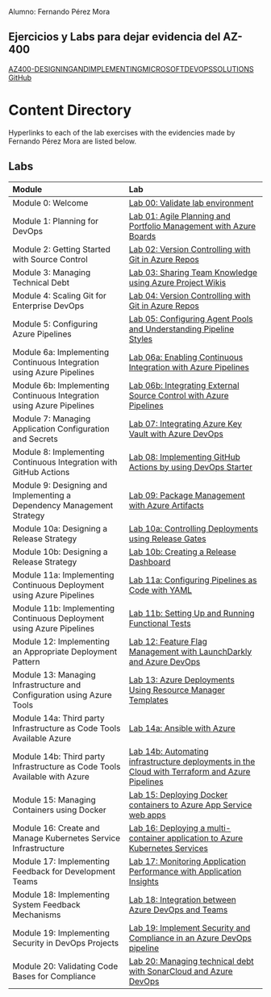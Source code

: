 Alumno: Fernando Pérez Mora

## Ejercicios y Labs para dejar evidencia del AZ-400

[AZ400-DESIGNINGANDIMPLEMENTINGMICROSOFTDEVOPSSOLUTIONS](https://microsoftlearning.github.io/AZ400-DesigningandImplementingMicrosoftDevOpsSolutions)[ GitHub](https://github.com/MicrosoftLearning/AZ400-DesigningandImplementingMicrosoftDevOpsSolutions)

# Content Directory

Hyperlinks to each of the lab exercises with the evidencies made by Fernando Pérez Mora are listed below.

## Labs

| Module                                                       | Lab                                                          |
| :----------------------------------------------------------- | :----------------------------------------------------------- |
| Module 0: Welcome                                            | [Lab 00: Validate lab environment](https://github.com/fernanipmo/CFTIC-AZ400/blob/main/Az-400_Practicas_FPM/LAB00/Lab%2000%20Validate%20lab%20environment_FPM.md) |
| Module 1: Planning for DevOps                                | [Lab 01: Agile Planning and Portfolio Management with Azure Boards](https://github.com/fernanipmo/CFTIC-AZ400/blob/main/Az-400_Practicas_FPM/LAB01/Lab%2001%20Agile%20Planning%20and%20Portfolio%20Management%20with%20Azure%20Boards_FPM.md) |
| Module 2: Getting Started with Source Control                | [Lab 02: Version Controlling with Git in Azure Repos](https://github.com/fernanipmo/CFTIC-AZ400/blob/main/Az-400_Practicas_FPM/LAB02/Lab%2002%20Version%20Controlling%20with%20Git%20in%20Azure%20Repos_FPM.md) |
| Module 3: Managing Technical Debt                            | [Lab 03: Sharing Team Knowledge using Azure Project Wikis](https://github.com/fernanipmo/CFTIC-AZ400/blob/main/Az-400_Practicas_FPM/LAB03/Lab%2003%20Sharing%20Team%20Knowledge%20using%20Azure%20Project%20Wikis_FPM.md) |
| Module 4: Scaling Git for Enterprise DevOps                  | [Lab 04: Version Controlling with Git in Azure Repos](https://github.com/fernanipmo/CFTIC-AZ400/blob/main/Az-400_Practicas_FPM/LAB04/Lab%2004%20Version%20Controlling%20with%20Git%20in%20Azure%20Repos_FPM.md) |
| Module 5: Configuring Azure Pipelines                        | [Lab 05: Configuring Agent Pools and Understanding Pipeline Styles](https://github.com/fernanipmo/CFTIC-AZ400/blob/main/Az-400_Practicas_FPM/LAB05/Lab%2005%20Configuring%20Agent%20Pools%20and%20Understanding%20Pipeline%20Styles_FPM.md) |
| Module 6a: Implementing Continuous Integration using Azure Pipelines | [Lab 06a: Enabling Continuous Integration with Azure Pipelines](https://github.com/fernanipmo/CFTIC-AZ400/blob/main/Az-400_Practicas_FPM/LAB06a/Lab%2006a%20Enabling%20Continuous%20Integration%20with%20Azure%20Pipelines.md) |
| Module 6b: Implementing Continuous Integration using Azure Pipelines | [Lab 06b: Integrating External Source Control with Azure Pipelines](https://github.com/fernanipmo/CFTIC-AZ400/blob/main/Az-400_Practicas_FPM/LAB06b/Lab%2006b%20Integrating%20External%20Source%20Control%20with%20Azure%20Pipelines_FPM.md) |
| Module 7: Managing Application Configuration and Secrets     | [Lab 07: Integrating Azure Key Vault with Azure DevOps](https://github.com/fernanipmo/CFTIC-AZ400/blob/main/Az-400_Practicas_FPM/LAB07/Lab%2007%20Integrating%20Azure%20Key%20Vault%20with%20Azure%20DevOps_FPM.md) |
| Module 8: Implementing Continuous Integration with GitHub Actions | [Lab 08: Implementing GitHub Actions by using DevOps Starter](https://github.com/fernanipmo/CFTIC-AZ400/blob/main/Az-400_Practicas_FPM/LAB08/Lab%2008%20Implementing%20GitHub%20Actions%20by%20using%20DevOps%20Starter_FPM.md) |
| Module 9: Designing and Implementing a Dependency Management Strategy | [Lab 09: Package Management with Azure Artifacts](https://github.com/fernanipmo/CFTIC-AZ400/blob/main/Az-400_Practicas_FPM/LAB09/Lab%2009%20Package%20Management%20with%20Azure%20Artifacts_FPM.md) |
| Module 10a: Designing a Release Strategy                     | [Lab 10a: Controlling Deployments using Release Gates](https://github.com/fernanipmo/CFTIC-AZ400/blob/main/Az-400_Practicas_FPM/LAB10a/Lab%2010a%20Controlling%20Deployments%20using%20Release%20Gates_FPM.md) |
| Module 10b: Designing a Release Strategy                     | [Lab 10b: Creating a Release Dashboard](https://github.com/fernanipmo/CFTIC-AZ400/blob/main/Az-400_Practicas_FPM/LAB10b/Lab%2010b%20Creating%20a%20Release%20Dashboard_FPM.md) |
| Module 11a: Implementing Continuous Deployment using Azure Pipelines | [Lab 11a: Configuring Pipelines as Code with YAML](https://github.com/fernanipmo/CFTIC-AZ400/blob/main/Az-400_Practicas_FPM/LAB11a/Lab%2011a%20Configuring%20Pipelines%20as%20Code%20with%20YAML_FPM.md) |
| Module 11b: Implementing Continuous Deployment using Azure Pipelines | [Lab 11b: Setting Up and Running Functional Tests](https://microsoftlearning.github.io/AZ400-DesigningandImplementingMicrosoftDevOpsSolutions/Instructions/Labs/AZ400_M11_Setting_Up_and_Running_Functional_Tests.html) |
| Module 12: Implementing an Appropriate Deployment Pattern    | [Lab 12: Feature Flag Management with LaunchDarkly and Azure DevOps](https://github.com/fernanipmo/CFTIC-AZ400/blob/main/Az-400_Practicas_FPM/LAB12/Lab%2012%20Feature%20Flag%20Management%20with%20LaunchDarkly%20and%20Azure%20DevOps_FPM.md) |
| Module 13: Managing Infrastructure and Configuration using Azure Tools | [Lab 13: Azure Deployments Using Resource Manager Templates](https://github.com/fernanipmo/CFTIC-AZ400/blob/main/Az-400_Practicas_FPM/LAB13/Lab%2013%20Azure%20Deployments%20Using%20Resource%20Manager%20Templates_FPM.md) |
| Module 14a: Third party Infrastructure as Code Tools Available Azure | [Lab 14a: Ansible with Azure](https://github.com/fernanipmo/CFTIC-AZ400/blob/main/Az-400_Practicas_FPM/LAB14a/Lab%2014a%20Ansible%20with%20Azure.md) |
| Module 14b: Third party Infrastructure as Code Tools Available with Azure | [Lab 14b: Automating infrastructure deployments in the Cloud with Terraform and Azure Pipelines](https://github.com/fernanipmo/CFTIC-AZ400/blob/main/Az-400_Practicas_FPM/LAB14b/Lab%2014b%20Automating%20infrastructure%20deployments%20in%20the%20Cloud%20with%20Terraform%20and%20Azure%20Pipelines_FPM.md) |
| Module 15: Managing Containers using Docker                  | [Lab 15: Deploying Docker containers to Azure App Service web apps](https://microsoftlearning.github.io/AZ400-DesigningandImplementingMicrosoftDevOpsSolutions/Instructions/Labs/AZ400_M15_Deploying_Docker_containers_to_Azure_App_Service_web_apps.html) |
| Module 16: Create and Manage Kubernetes Service Infrastructure | [Lab 16: Deploying a multi-container application to Azure Kubernetes Services](https://microsoftlearning.github.io/AZ400-DesigningandImplementingMicrosoftDevOpsSolutions/Instructions/Labs/AZ400_M16_Deploying_multi-container_application_to_Azure_Kubernetes_Services.html) |
| Module 17: Implementing Feedback for Development Teams       | [Lab 17: Monitoring Application Performance with Application Insights](https://microsoftlearning.github.io/AZ400-DesigningandImplementingMicrosoftDevOpsSolutions/Instructions/Labs/AZ400_M17_Monitoring_Application_Performance_with_Application_Insights.html) |
| Module 18: Implementing System Feedback Mechanisms           | [Lab 18: Integration between Azure DevOps and Teams](https://microsoftlearning.github.io/AZ400-DesigningandImplementingMicrosoftDevOpsSolutions/Instructions/Labs/AZ400_M18_Integration_between_Azure_DevOps_and_Teams.html) |
| Module 19: Implementing Security in DevOps Projects          | [Lab 19: Implement Security and Compliance in an Azure DevOps pipeline](https://microsoftlearning.github.io/AZ400-DesigningandImplementingMicrosoftDevOpsSolutions/Instructions/Labs/AZ400_M19_Implement_Security_and_Compliance_in_an_Azure_DevOps_pipeline.html) |
| Module 20: Validating Code Bases for Compliance              | [Lab 20: Managing technical debt with SonarCloud and Azure DevOps](https://microsoftlearning.github.io/AZ400-DesigningandImplementingMicrosoftDevOpsSolutions/Instructions/Labs/AZ400_M20_Managing_technical_debt_with_SonarQube_and_Azure_DevOps.html) |